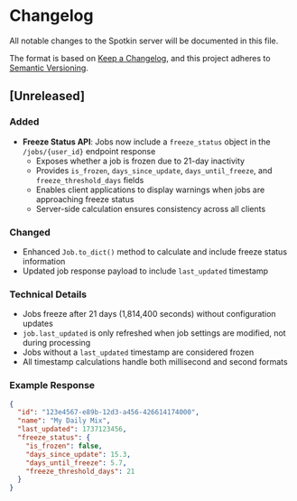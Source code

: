 # Changelog

All notable changes to the Spotkin server will be documented in this file.

The format is based on [Keep a Changelog](https://keepachangelog.com/en/1.0.0/),
and this project adheres to [Semantic Versioning](https://semver.org/spec/v2.0.0.html).

## [Unreleased]

### Added
- **Freeze Status API**: Jobs now include a `freeze_status` object in the `/jobs/{user_id}` endpoint response
  - Exposes whether a job is frozen due to 21-day inactivity
  - Provides `is_frozen`, `days_since_update`, `days_until_freeze`, and `freeze_threshold_days` fields
  - Enables client applications to display warnings when jobs are approaching freeze status
  - Server-side calculation ensures consistency across all clients

### Changed
- Enhanced `Job.to_dict()` method to calculate and include freeze status information
- Updated job response payload to include `last_updated` timestamp

### Technical Details
- Jobs freeze after 21 days (1,814,400 seconds) without configuration updates
- `job.last_updated` is only refreshed when job settings are modified, not during processing
- Jobs without a `last_updated` timestamp are considered frozen
- All timestamp calculations handle both millisecond and second formats

### Example Response
```json
{
  "id": "123e4567-e89b-12d3-a456-426614174000",
  "name": "My Daily Mix",
  "last_updated": 1737123456,
  "freeze_status": {
    "is_frozen": false,
    "days_since_update": 15.3,
    "days_until_freeze": 5.7,
    "freeze_threshold_days": 21
  }
}
```
